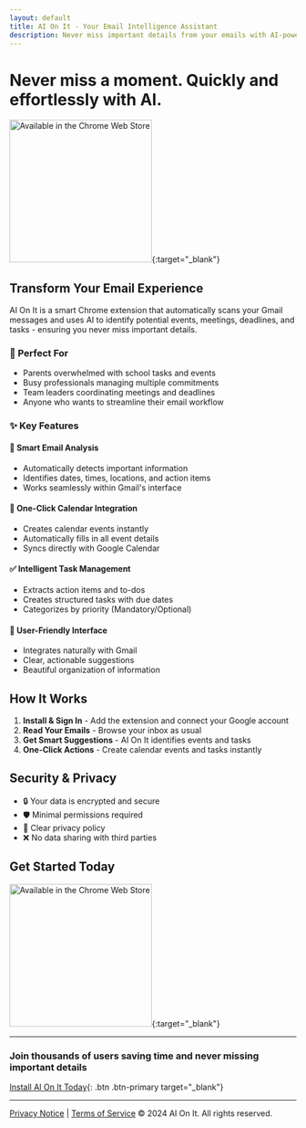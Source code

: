 ```yaml
---
layout: default
title: AI On It - Your Email Intelligence Assistant
description: Never miss important details from your emails with AI-powered event and task detection
---
```


# Never miss a moment. Quickly and effortlessly with AI.

[<img src="https://storage.googleapis.com/web-dev-uploads/image/WlD8wC6g8khYWPJUsQceQkhXSlv1/iNEddTyWiMfLSwFD6qGq.png" alt="Available in the Chrome Web Store" width="250" class="center-image"/>](https://chromewebstore.google.com/detail/ai-on-it/elchfinnpbfhjahpmgdoceopbfkeekob){:target="_blank"}

## Transform Your Email Experience

AI On It is a smart Chrome extension that automatically scans your Gmail messages and uses AI to identify potential events, meetings, deadlines, and tasks - ensuring you never miss important details.

### 🎯 Perfect For

* Parents overwhelmed with school tasks and events
* Busy professionals managing multiple commitments
* Team leaders coordinating meetings and deadlines
* Anyone who wants to streamline their email workflow

### ✨ Key Features

#### 🤖 Smart Email Analysis
* Automatically detects important information
* Identifies dates, times, locations, and action items
* Works seamlessly within Gmail's interface

#### 📅 One-Click Calendar Integration
* Creates calendar events instantly
* Automatically fills in all event details
* Syncs directly with Google Calendar

#### ✅ Intelligent Task Management
* Extracts action items and to-dos
* Creates structured tasks with due dates
* Categorizes by priority (Mandatory/Optional)

#### 🎨 User-Friendly Interface
* Integrates naturally with Gmail
* Clear, actionable suggestions
* Beautiful organization of information

## How It Works

1. **Install & Sign In** - Add the extension and connect your Google account
2. **Read Your Emails** - Browse your inbox as usual
3. **Get Smart Suggestions** - AI On It identifies events and tasks
4. **One-Click Actions** - Create calendar events and tasks instantly

## Security & Privacy

* 🔒 Your data is encrypted and secure
* 🛡️ Minimal permissions required
* 🤝 Clear privacy policy
* ❌ No data sharing with third parties

## Get Started Today

[<img src="https://storage.googleapis.com/web-dev-uploads/image/WlD8wC6g8khYWPJUsQceQkhXSlv1/iNEddTyWiMfLSwFD6qGq.png" alt="Available in the Chrome Web Store" width="250" class="center-image"/>](https://chromewebstore.google.com/detail/ai-on-it/elchfinnpbfhjahpmgdoceopbfkeekob){:target="_blank"}

---

### Join thousands of users saving time and never missing important details

[Install AI On It Today](https://chromewebstore.google.com/detail/ai-on-it/elchfinnpbfhjahpmgdoceopbfkeekob){: .btn .btn-primary target="_blank"}

---

<footer class="site-footer">
  <span class="site-footer-owner">
    <a href="/privacy-notice">Privacy Notice</a> | 
    <a href="/terms-of-service">Terms of Service</a>
  </span>
  <span class="site-footer-credits">
    © 2024 AI On It. All rights reserved.
  </span>
</footer>
